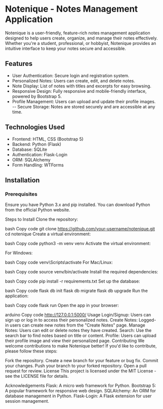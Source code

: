 # Notenique - Notes Management Application


Notenique is a user-friendly, feature-rich notes management application designed to help users create, organize, and manage their notes effectively. Whether you're a student, professional, or hobbyist, Notenique provides an intuitive interface to keep your notes secure and accessible.

## Features
- User Authentication: Secure login and registration system.
- Personalized Notes: Users can create, edit, and delete notes.
- Note Display: List of notes with titles and excerpts for easy browsing.
- Responsive Design: Fully responsive and mobile-friendly interface, powered by       Bootstrap 5.
- Profile Management: Users can upload and update their profile images.
-- Secure Storage: Notes are stored securely and are accessible at any time.
## Technologies Used
- Frontend: HTML, CSS (Bootstrap 5)
- Backend: Python (Flask)
- Database: SQLite
- Authentication: Flask-Login
- ORM: SQLAlchemy
- Form Handling: WTForms
## Installation
### Prerequisites
Ensure you have Python 3.x and pip installed. You can download Python from the official Python website.

Steps to Install
Clone the repository:

bash
Copy code
git clone https://github.com/your-username/notenique.git
cd notenique
Create a virtual environment:

bash
Copy code
python3 -m venv venv
Activate the virtual environment:

For Windows:

bash
Copy code
venv\Scripts\activate
For Mac/Linux:

bash
Copy code
source venv/bin/activate
Install the required dependencies:

bash
Copy code
pip install -r requirements.txt
Set up the database:

bash
Copy code
flask db init
flask db migrate
flask db upgrade
Run the application:

bash
Copy code
flask run
Open the app in your browser:

arduino
Copy code
http://127.0.0.1:5000/
Usage
Login/Signup: Users can sign up or log in to access their personalized notes.
Create Notes: Logged-in users can create new notes from the "Create Notes" page.
Manage Notes: Users can edit or delete notes they have created.
Search: Use the search bar to find notes based on title or content.
Profile: Users can upload their profile image and view their personalized page.
Contributing
We welcome contributions to make Notenique better! If you'd like to contribute, please follow these steps:

Fork the repository.
Create a new branch for your feature or bug fix.
Commit your changes.
Push your branch to your forked repository.
Open a pull request for review.
License
This project is licensed under the MIT License - see the LICENSE file for details.

Acknowledgements
Flask: A micro web framework for Python.
Bootstrap 5: A popular framework for responsive web design.
SQLAlchemy: An ORM for database management in Python.
Flask-Login: A Flask extension for user session management.
